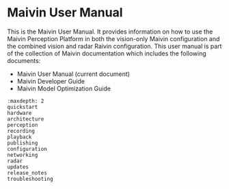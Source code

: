# Maivin User Manual

This is the Maivin User Manual.  It provides information on how to use the Maivin Perception Platform
in both the vision-only Maivin configuration and the combined vision and radar Raivin configuration.
This user manual is part of the collection of Maivin documentation which includes the following documents:

- Maivin User Manual (current document)
- Maivin Developer Guide
- Maivin Model Optimization Guide

```{toctree}
:maxdepth: 2   
quickstart
hardware
architecture
perception
recording
playback
publishing
configuration
networking
radar
updates
release_notes
troubleshooting
```
